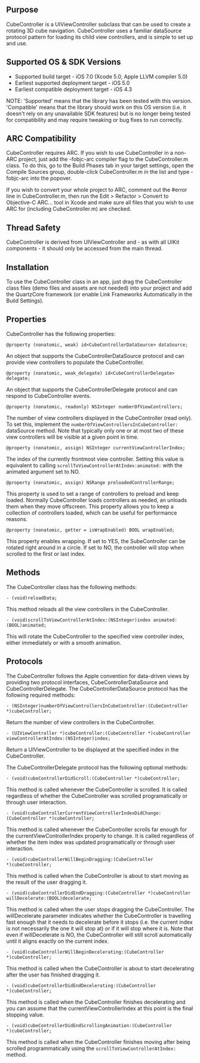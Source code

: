 Purpose
--------------

CubeController is a UIViewController subclass that can be used to create a rotating 3D cube navigation. CubeController uses a familiar dataSource protocol pattern for loading its child view controllers, and is simple to set up and use.


Supported OS & SDK Versions
-----------------------------

* Supported build target - iOS 7.0 (Xcode 5.0, Apple LLVM compiler 5.0)
* Earliest supported deployment target - iOS 5.0
* Earliest compatible deployment target - iOS 4.3

NOTE: 'Supported' means that the library has been tested with this version. 'Compatible' means that the library should work on this OS version (i.e. it doesn't rely on any unavailable SDK features) but is no longer being tested for compatibility and may require tweaking or bug fixes to run correctly.


ARC Compatibility
------------------

CubeController requires ARC. If you wish to use CubeController in a non-ARC project, just add the -fobjc-arc compiler flag to the CubeController.m class. To do this, go to the Build Phases tab in your target settings, open the Compile Sources group, double-click CubeController.m in the list and type -fobjc-arc into the popover.

If you wish to convert your whole project to ARC, comment out the #error line in CubeController.m, then run the Edit > Refactor > Convert to Objective-C ARC... tool in Xcode and make sure all files that you wish to use ARC for (including CubeController.m) are checked.


Thread Safety
--------------

CubeController is derived from UIViewController and - as with all UIKit components - it should only be accessed from the main thread.


Installation
--------------

To use the CubeController class in an app, just drag the CubeController class files (demo files and assets are not needed) into your project and add the QuartzCore framework (or enable Link Frameworks Automatically in the Build Settings).


Properties
--------------

CubeController has the following properties:

    @property (nonatomic, weak) id<CubeControllerDataSource> dataSource;

An object that supports the CubeControllerDataSource protocol and can provide view controllers to populate the CubeController.

    @property (nonatomic, weak_delegate) id<CubeControllerDelegate> delegate;

An object that supports the CubeControllerDelegate protocol and can respond to CubeController events.

    @property (nonatomic, readonly) NSInteger numberOfViewControllers;

The number of view controllers displayed in the CubeController (read only). To set this, implement the `numberOfViewControllersInCubeController:` dataSource method. Note that typically only one or at most two of these view controllers will be visible at a given point in time.

    @property (nonatomic, assign) NSInteger currentViewControllerIndex;
    
The index of the currently frontmost view controller. Setting this value is equivalent to calling `scrollToViewControllerAtIndex:animated:` with the animated argument set to NO.

    @property (nonatomic, assign) NSRange preloadedControllerRange;
    
This property is used to set a range of controllers to preload and keep loaded. Normally CubeController loads controllers as needed, an unloads them when they move offscreen. This property allows you to keep a collection of controllers loaded, which can be useful for performance reasons.
    
    @property (nonatomic, getter = isWrapEnabled) BOOL wrapEnabled;
    
This property enables wrapping. If set to YES, the SubeController can be rotated right around in a circle. If set to NO, the controller will stop when scrolled to the first or last index.


Methods
--------------

The CubeController class has the following methods:

    - (void)reloadData;
    
This method reloads all the view controllers in the CubeController.

    - (void)scrollToViewControllerAtIndex:(NSInteger)index animated:(BOOL)animated;
    
This will rotate the CubeController to the specified view controller index, either immediately or with a smooth animation.


Protocols
---------------

The CubeController follows the Apple convention for data-driven views by providing two protocol interfaces, CubeControllerDataSource and CubeControllerDelegate. The CubeControllerDataSource protocol has the following required methods:

    - (NSInteger)numberOfViewControllersInCubeController:(CubeController *)cubeController;
    
Return the number of view controllers in the CubeController.
    
    - (UIViewController *)cubeController:(CubeController *)cubeController viewControllerAtIndex:(NSInteger)index;

Return a UIViewController to be displayed at the specified index in the CubeController.

The CubeControllerDelegate protocol has the following optional methods:

    - (void)cubeControllerDidScroll:(CubeController *)cubeController;
    
This method is called whenever the CubeController is scrolled. It is called regardless of whether the CubeController was scrolled programatically or through user interaction.
    
    - (void)cubeControllerCurrentViewControllerIndexDidChange:(CubeController *)cubeController;
    
This method is called whenever the CubeController scrolls far enough for the currentViewControllerIndex property to change. It is called regardless of whether the item index was updated programatically or through user interaction.
    
    - (void)cubeControllerWillBeginDragging:(CubeController *)cubeController;
    
This method is called when the CubeController is about to start moving as the result of the user dragging it.
    
    - (void)cubeControllerDidEndDragging:(CubeController *)cubeController willDecelerate:(BOOL)decelerate;
    
This method is called when the user stops dragging the CubeController. The willDecelerate parameter indicates whether the CubeController is travelling fast enough that it needs to decelerate before it stops (i.e. the current index is not necessarily the one it will stop at) or if it will stop where it is. Note that even if willDecelerate is NO, the CubeController will still scroll automatically until it aligns exactly on the current index.
    
    - (void)cubeControllerWillBeginDecelerating:(CubeController *)cubeController;
    
This method is called when the CubeController is about to start decelerating after the user has finished dragging it.
    
    - (void)cubeControllerDidEndDecelerating:(CubeController *)cubeController;
    
This method is called when the CubeController finishes decelerating and you can assume that the currentViewControllerIndex at this point is the final stopping value.

    - (void)cubeControllerDidEndScrollingAnimation:(CubeController *)cubeController;

This method is called when the CubeController finishes moving after being scrolled programmatically using the `scrollToViewControllerAtIndex:` method.